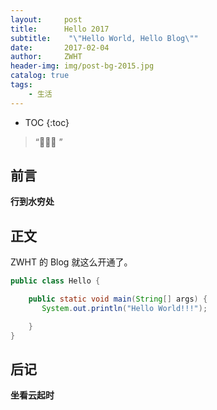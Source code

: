 ```yaml
---
layout:     post
title:      Hello 2017
subtitle:    "\"Hello World, Hello Blog\""
date:       2017-02-04
author:     ZWHT
header-img: img/post-bg-2015.jpg
catalog: true
tags:
    - 生活
---
```

* TOC
{:toc}

> “🙉🙉🙉 ”


## 前言
**行到水穷处**

## 正文
ZWHT 的 Blog 就这么开通了。

~~~ java
public class Hello {

    public static void main(String[] args) {
       System.out.println("Hello World!!!");

    }
}

~~~

## 后记

**坐看云起时**


